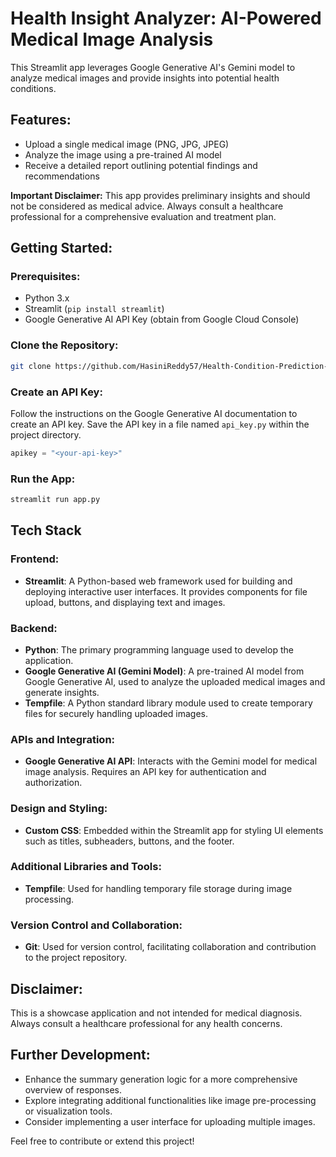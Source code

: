 # Health Insight Analyzer: AI-Powered Medical Image Analysis

This Streamlit app leverages Google Generative AI's Gemini model to analyze medical images and provide insights into potential health conditions.

## Features:

- Upload a single medical image (PNG, JPG, JPEG)
- Analyze the image using a pre-trained AI model
- Receive a detailed report outlining potential findings and recommendations

**Important Disclaimer:** This app provides preliminary insights and should not be considered as medical advice. Always consult a healthcare professional for a comprehensive evaluation and treatment plan.

## Getting Started:

### Prerequisites:

- Python 3.x
- Streamlit (`pip install streamlit`)
- Google Generative AI API Key (obtain from Google Cloud Console)

### Clone the Repository:

```bash
git clone https://github.com/HasiniReddy57/Health-Condition-Prediction-App.git
```

### Create an API Key:

Follow the instructions on the Google Generative AI documentation to create an API key. Save the API key in a file named `api_key.py` within the project directory.

```python
apikey = "<your-api-key>"
```

### Run the App:

```bash
streamlit run app.py
```

## Tech Stack

### Frontend:
- **Streamlit**: A Python-based web framework used for building and deploying interactive user interfaces. It provides components for file upload, buttons, and displaying text and images.

### Backend:
- **Python**: The primary programming language used to develop the application.
- **Google Generative AI (Gemini Model)**: A pre-trained AI model from Google Generative AI, used to analyze the uploaded medical images and generate insights.
- **Tempfile**: A Python standard library module used to create temporary files for securely handling uploaded images.

### APIs and Integration:
- **Google Generative AI API**: Interacts with the Gemini model for medical image analysis. Requires an API key for authentication and authorization.

### Design and Styling:
- **Custom CSS**: Embedded within the Streamlit app for styling UI elements such as titles, subheaders, buttons, and the footer.

### Additional Libraries and Tools:
- **Tempfile**: Used for handling temporary file storage during image processing.

### Version Control and Collaboration:
- **Git**: Used for version control, facilitating collaboration and contribution to the project repository.



## Disclaimer:

This is a showcase application and not intended for medical diagnosis. Always consult a healthcare professional for any health concerns.

## Further Development:

- Enhance the summary generation logic for a more comprehensive overview of responses.
- Explore integrating additional functionalities like image pre-processing or visualization tools.
- Consider implementing a user interface for uploading multiple images.

Feel free to contribute or extend this project!
